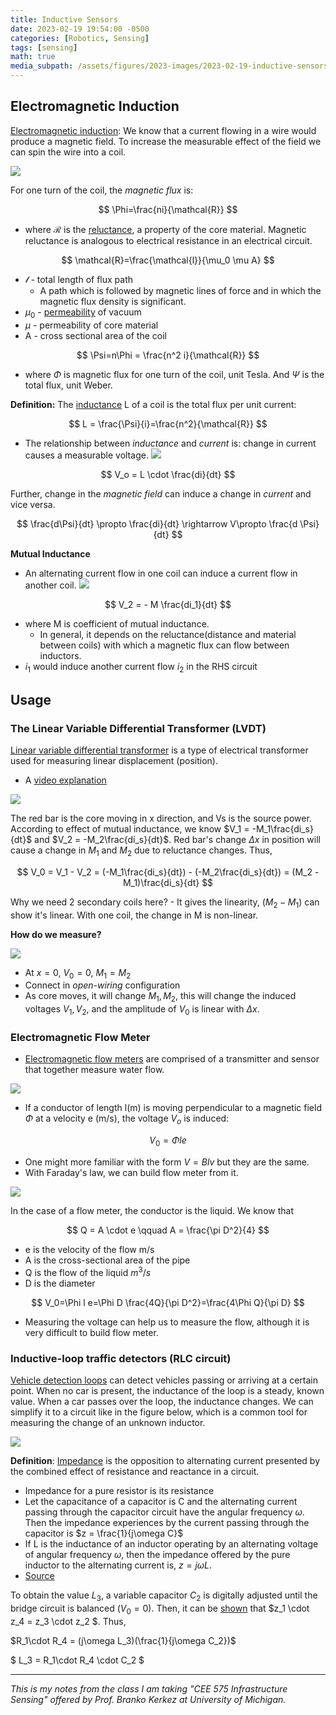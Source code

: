 ```yaml
---
title: Inductive Sensors
date: 2023-02-19 19:54:00 -0500
categories: [Robotics, Sensing]
tags: [sensing] 
math: true
media_subpath: /assets/figures/2023-images/2023-02-19-inductive-sensors/
---
```


## Electromagnetic Induction

[Electromagnetic induction](https://en.wikipedia.org/wiki/Electromagnetic_induction): We know that a current flowing in a wire would produce a magnetic field. To increase the measurable effect of the field we can spin the wire into a coil.

![](01.png)

For one turn of the coil, the *magnetic flux* is:

$$
\Phi=\frac{ni}{\mathcal{R}}
$$

- where $\mathcal{R}$ is the [reluctance](https://en.wikipedia.org/wiki/Magnetic_reluctance), a property of the core material. Magnetic reluctance is analogous to electrical resistance in an electrical circuit.

$$
\mathcal{R}=\frac{\mathcal{l}}{\mu_0 \mu A}
$$

- $\mathcal{l}$ - total length of flux path
  - A path which is followed by magnetic lines of force and in which the magnetic flux density is significant.
- $\mu_0$ - [permeability](https://en.wikipedia.org/wiki/Permeability_(electromagnetism)) of vacuum
- $\mu$ - permeability of core material
- A - cross sectional area of the coil

$$
\Psi=n\Phi = \frac{n^2 i}{\mathcal{R}}
$$

- where $\Phi$ is magnetic flux for one turn of the coil, unit Tesla. And $\Psi$ is the total flux, unit Weber.

**Definition:** The [inductance](https://en.wikipedia.org/wiki/Inductance) L of a coil is the total flux per unit current:

$$
L = \frac{\Psi}{i}=\frac{n^2}{\mathcal{R}}
$$

- The relationship between *inductance* and *current* is: change in current causes a measurable voltage.
![](02.png)  

$$
V_o = L \cdot \frac{di}{dt}
$$

Further, change in the *magnetic field* can induce a change in *current* and vice versa.

$$
\frac{d\Psi}{dt} \propto  \frac{di}{dt} \rightarrow V\propto  \frac{d \Psi}{dt}
$$

**Mutual Inductance**
- An alternating current flow in one coil can induce a current flow in another coil.
![](03.png) 

$$
V_2 = - M \frac{di_1}{dt}
$$

- where M is coefficient of mutual inductance.
  - In general, it depends on the reluctance(distance and material between coils) with which a magnetic flux can flow between inductors. 
- $i_1$ would induce another current flow $i_2$ in the RHS circuit

## Usage
### The Linear Variable Differential Transformer (LVDT)

[Linear variable differential transformer](https://en.wikipedia.org/wiki/Linear_variable_differential_transformer) is a type of electrical transformer used for measuring linear displacement (position).
- A [video explanation](https://www.youtube.com/watch?v=E-kDsP0wq6w)

![](04.png) 

The red bar is the core moving in x direction, and Vs is the source power. According to effect of mutual inductance, we know $V_1 = -M_1\frac{di_s}{dt}$ and $V_2 = -M_2\frac{di_s}{dt}$. Red bar's change $\Delta x$ in position will cause a change in $M_1$ and $M_2$ due to reluctance changes. Thus,

$$
V_0 = V_1 - V_2 = (-M_1\frac{di_s}{dt}) - (-M_2\frac{di_s}{dt}) = (M_2 - M_1)\frac{di_s}{dt}
$$

Why we need 2 secondary coils here? - It gives the linearity, ($M_2-M_1$) can show it's linear. With one coil, the change in M is non-linear.

**How do we measure?**

![](05.png) 
- At $x=0$, $V_0=0$, $M_1=M_2$
- Connect in *open-wiring* configuration
- As core moves, it will change $M_1, M_2$, this will change the induced voltages $V_1, V_2$, and the amplitude of $V_0$ is linear with $\Delta x$.

### Electromagnetic Flow Meter
- [Electromagnetic flow meters](https://www.emerson.com/en-us/automation/measurement-instrumentation/flow-measurement/about-magnetic) are comprised of a transmitter and sensor that together measure water flow. 

![](06.png) 
- If a conductor of length l(m) is moving perpendicular to a magnetic field $\Phi$ at a velocity e (m/s), the voltage $V_o$ is induced: 

$$
V_0=\Phi l e
$$

- One might more familiar with the form $V = Blv$ but they are the same.
- With Faraday's law, we can build flow meter from it.

![](07.png) 


In the case of a flow meter, the conductor is the liquid. We know that 

$$
  Q = A \cdot e \qquad A = \frac{\pi D^2}{4}
$$

- e is the velocity of the flow m/s
- A is the cross-sectional area of the pipe
- Q is the flow of the liquid $m^3/s$
- D is the diameter

$$
V_0=\Phi l e=\Phi D \frac{4Q}{\pi D^2}=\frac{4\Phi Q}{\pi D}
$$

- Measuring the voltage can help us to measure the flow, although it is very difficult to build flow meter.

### Inductive-loop traffic detectors (RLC circuit)
[Vehicle detection loops](https://en.wikipedia.org/wiki/Induction_loop) can detect vehicles passing or arriving at a certain point. When no car is present, the inductance of the loop is a steady, known value. When a car passes over the loop, the inductance changes. We can simplify it to a circuit like in the figure below, which is a common tool for measuring the change of
an unknown inductor.

![](08.png) 

**Definition**: [Impedance](https://en.wikipedia.org/wiki/Electrical_impedance) is the opposition to alternating current presented by the combined effect of resistance and reactance in a circuit.

- Impedance for a pure resistor is its resistance
- Let the capacitance of a capacitor is C and the alternating current passing through the capacitor circuit have the angular frequency $\omega$. Then the impedance experiences by the current passing through the capacitor is $z = \frac{1}{j\omega C}$
- If L is the inductance of an inductor operating by an alternating voltage of angular frequency $\omega$, then the impedance offered by the pure inductor to the alternating current is, $z=j\omega L$. 
- [Source](https://electronicsphysics.com/formula-for-impedance-in-electronics-rlc-lc-circuit/)

To obtain the value $L_3$, a variable capacitor $C_2$ is digitally adjusted until the bridge circuit is balanced ($V_0 = 0$). Then, it can be [shown](https://www.allaboutcircuits.com/textbook/alternating-current/chpt-12/ac-bridge-circuits/) that $z_1 \cdot z_4 = z_3 \cdot z_2 $. Thus, 

$R_1\cdot R_4 = (j\omega L_3)(\frac{1}{j\omega C_2})$

$ L_3 = R_1\cdot R_4 \cdot C_2 $

---

*This is my notes from the class I am taking "CEE 575 Infrastructure Sensing" offered by Prof. Branko Kerkez at University of Michigan.*
